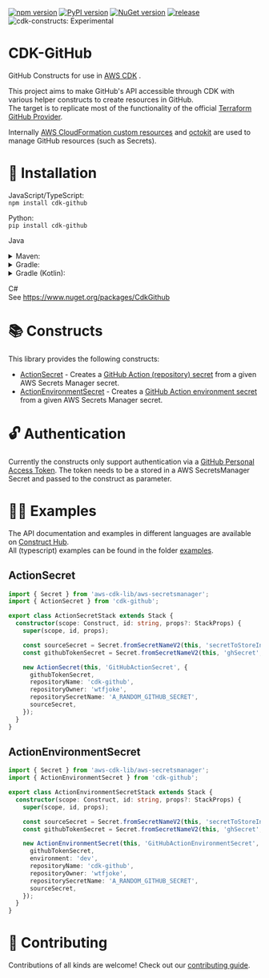 [![npm version](https://badge.fury.io/js/cdk-github.svg)](https://badge.fury.io/js/cdk-github)
[![PyPI version](https://badge.fury.io/py/cdk-github.svg)](https://badge.fury.io/py/cdk-github)
[![NuGet version](https://badge.fury.io/nu/cdkgithub.svg)](https://badge.fury.io/nu/cdkgithub)
[![release](https://github.com/wtfjoke/cdk-github/actions/workflows/release.yml/badge.svg)](https://github.com/wtfjoke/cdk-github/actions/workflows/release.yml)  
![cdk-constructs: Experimental](https://img.shields.io/badge/cdk--constructs-experimental-important.svg?style=for-the-badge)
# CDK-GitHub

GitHub Constructs for use in [AWS CDK](https://aws.amazon.com/cdk/) .

This project aims to make GitHub's API accessible through CDK with various helper constructs to create resources in GitHub.    
The target is to replicate most of the functionality of the official [Terraform GitHub Provider](https://registry.terraform.io/providers/integrations/github/latest/docs).

Internally [AWS CloudFormation custom resources](https://docs.aws.amazon.com/AWSCloudFormation/latest/UserGuide/template-custom-resources.html) and [octokit](https://github.com/octokit/core.js) are used to manage GitHub resources (such as Secrets).

# 🔧 Installation

JavaScript/TypeScript:  
`npm install cdk-github`

Python:  
`pip install cdk-github`

Java
<details> 
  <summary>Maven:</summary>

  ```xml
<dependency>
    <groupId>io.github.wtfjoke</groupId>
    <artifactId>cdk-github</artifactId>
    <version>VERSION</version>
</dependency>
  ```
</details>
<details> 
  <summary>Gradle:</summary>

   `implementation 'io.github.wtfjoke:cdk-github:VERSION'`
</details>
<details> 
  <summary>Gradle (Kotlin):</summary>

   `implementation("io.github.wtfjoke:cdk-github:VERSION")`
</details>

C#   
See https://www.nuget.org/packages/CdkGithub

# 📚 Constructs

This library provides the following constructs:
- [ActionSecret](API.md#actionsecret-a-nameactionsecret-idcdk-githubactionsecreta) - Creates a [GitHub Action (repository) secret](https://docs.github.com/en/actions/security-guides/encrypted-secrets#creating-encrypted-secrets-for-a-repository) from a given AWS Secrets Manager secret.
- [ActionEnvironmentSecret](API.md#actionenvironmentsecret-a-nameactionenvironmentsecret-idcdk-githubactionenvironmentsecreta) - Creates a [GitHub Action environment secret](https://docs.github.com/en/actions/security-guides/encrypted-secrets#creating-encrypted-secrets-for-an-environment) from a given AWS Secrets Manager secret.

# 🔓 Authentication
Currently the constructs only support authentication via a [GitHub Personal Access Token](https://github.com/settings/tokens/new). The token needs to be a stored in a AWS SecretsManager Secret and passed to the construct as parameter.    

# 👩‍🏫 Examples
The API documentation and examples in different languages are available on [Construct Hub](https://constructs.dev/packages/cdk-github).   
All (typescript) examples can be found in the folder [examples](src/examples/).

## ActionSecret
```typescript
import { Secret } from 'aws-cdk-lib/aws-secretsmanager';
import { ActionSecret } from 'cdk-github';

export class ActionSecretStack extends Stack {
  constructor(scope: Construct, id: string, props?: StackProps) {
    super(scope, id, props);

    const sourceSecret = Secret.fromSecretNameV2(this, 'secretToStoreInGitHub', 'testcdkgithub');
    const githubTokenSecret = Secret.fromSecretNameV2(this, 'ghSecret', 'GITHUB_TOKEN');

    new ActionSecret(this, 'GitHubActionSecret', {
      githubTokenSecret,
      repositoryName: 'cdk-github',
      repositoryOwner: 'wtfjoke',
      repositorySecretName: 'A_RANDOM_GITHUB_SECRET',
      sourceSecret,
    });
  }
}
```


## ActionEnvironmentSecret
```typescript
import { Secret } from 'aws-cdk-lib/aws-secretsmanager';
import { ActionEnvironmentSecret } from 'cdk-github';

export class ActionEnvironmentSecretStack extends Stack {
  constructor(scope: Construct, id: string, props?: StackProps) {
    super(scope, id, props);

    const sourceSecret = Secret.fromSecretNameV2(this, 'secretToStoreInGitHub', 'testcdkgithub');
    const githubTokenSecret = Secret.fromSecretNameV2(this, 'ghSecret', 'GITHUB_TOKEN');

    new ActionEnvironmentSecret(this, 'GitHubActionEnvironmentSecret', {
      githubTokenSecret,
      environment: 'dev',
      repositoryName: 'cdk-github',
      repositoryOwner: 'wtfjoke',
      repositorySecretName: 'A_RANDOM_GITHUB_SECRET',
      sourceSecret,
    });
  }
}
```

# 💖 Contributing

Contributions of all kinds are welcome! Check out our [contributing guide](CONTRIBUTING.md).